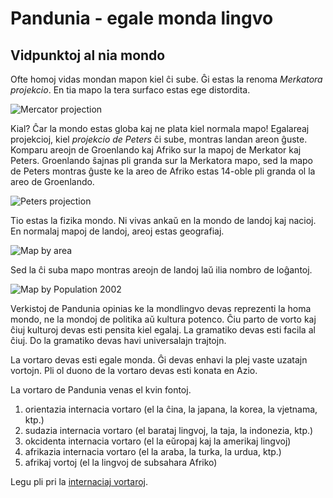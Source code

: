 # Pandunia - egale monda lingvo

## Vidpunktoj al nia mondo

Ofte homoj vidas mondan mapon kiel ĉi sube. Ĝi estas la renoma
_Merkatora projekcio_. En tia mapo la tera surfaco estas ege
distordita.

![](http://www.lovelljohns.com/wp-content/uploads/2016/07/mercator.jpg
"Mercator projection")

Kial? Ĉar la mondo estas globa kaj ne plata kiel normala mapo!
Egalareaj projekcioj, kiel _projekcio de Peters_ ĉi sube, montras
landan areon ĝuste. Komparu areojn de Groenlando kaj Afriko sur la
mapoj de Merkator kaj Peters. Groenlando ŝajnas pli granda sur la
Merkatora mapo, sed la mapo de Peters montras ĝuste ke la areo de
Afriko estas 14-oble pli granda ol la areo de Groenlando.

![](http://www.lovelljohns.com/wp-content/uploads/2016/07/cylindrical.jpg
"Peters projection")

Tio estas la fizika mondo. Ni vivas ankaŭ en la mondo de landoj kaj
nacioj. En normalaj mapoj de landoj, areoj estas geografiaj.

![](http://www.worldmapper.org/images/largepng/1.png "Map by area")

Sed la ĉi suba mapo montras areojn de landoj laŭ ilia nombro de
loĝantoj.

![](http://www.worldmapper.org/images/largepng/2.png "Map by
Population 2002")

Verkistoj de Pandunia opinias ke la mondlingvo devas reprezenti la
homa mondo, ne la mondoj de politika aŭ kultura potenco. Ĉiu parto de
vorto kaj ĉiuj kulturoj devas esti pensita kiel egalaj. La gramatiko
devas esti facila al ĉiuj. Do la gramatiko devas havi universalajn
trajtojn.

La vortaro devas esti egale monda. Ĝi devas enhavi la plej vaste
uzatajn vortojn. Pli ol duono de la vortaro devas esti konata en Azio.

La vortaro de Pandunia venas el kvin fontoj.

1. orientazia internacia vortaro (el la ĉina, la japana, la korea, la
   vjetnama, ktp.)
2. sudazia internacia vortaro (el barataj lingvoj, la taja, la
   indonezia, ktp.)
3. okcidenta internacia vortaro (el la eŭropaj kaj la amerikaj
   lingvoj)
4. afrikazia internacia vortaro (el la araba, la turka, la urdua,
   ktp.)
5. afrikaj vortoj (el la lingvoj de subsahara Afriko)

Legu pli pri la
[internaciaj vortaroj](http://www2.ling.su.se/staff/hartmut/plej_disvast.ppt).
